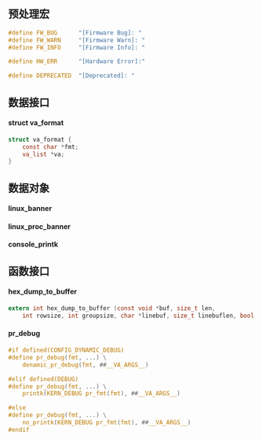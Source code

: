 
## 预处理宏

```c
#define FW_BUG      "[Firmware Bug]: "
#define FW_WARN     "[Firmware Warn]: "
#define FW_INFO     "[Firmware Info]: "

#define HW_ERR      "[Hardware Error]:" 

#define DEPRECATED  "[Deprecated]: "
```

## 数据接口

#### struct va_format

```c
struct va_format {
    const char *fmt;
    va_list *va;
}
```

## 数据对象


#### linux_banner

#### linux_proc_banner

#### console_printk

## 函数接口


#### hex_dump_to_buffer

```c
extern int hex_dump_to_buffer (const void *buf, size_t len, 
    int rowsize, int groupsize, char *linebuf, size_t linebuflen, bool ascii);
```

#### pr_debug

```c
#if defined(CONFIG_DYNAMIC_DEBUG)
#define pr_debug(fmt, ...) \
    denamic_pr_debug(fmt, ##__VA_ARGS__)

#elif defined(DEBUG)
#define pr_debug(fmt, ...) \
    printk(KERN_DEBUG pr_fmt(fmt), ##__VA_ARGS__)

#else
#define pr_debug(fmt, ...) \
    no_printk(KERN_DEBUG pr_fmt(fmt), ##__VA_ARGS__)
#endif
```

